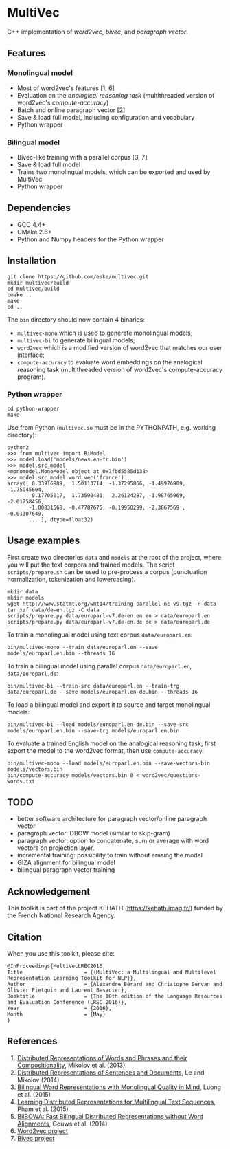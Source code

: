 # MultiVec
C++ implementation of *word2vec*, *bivec*, and *paragraph vector*.

## Features

### Monolingual model
* Most of word2vec's features [1, 6]
* Evaluation on the *analogical reasoning task* (multithreaded version of word2vec's *compute-accuracy*)
* Batch and online paragraph vector [2]
* Save & load full model, including configuration and vocabulary
* Python wrapper

### Bilingual model
* Bivec-like training with a parallel corpus [3, 7]
* Save & load full model
* Trains two monolingual models, which can be exported and used by MultiVec
* Python wrapper

## Dependencies
* GCC 4.4+
* CMake 2.6+
* Python and Numpy headers for the Python wrapper

## Installation

    git clone https://github.com/eske/multivec.git
    mkdir multivec/build
    cd multivec/build
    cmake ..
    make
    cd ..

The `bin` directory should now contain 4 binaries:
* `multivec-mono` which is used to generate monolingual models;
* `multivec-bi` to generate bilingual models;
* `word2vec` which is a modified version of word2vec that matches our user interface;
* `compute-accuracy` to evaluate word embeddings on the analogical reasoning task (multithreaded version of word2vec's compute-accuracy program).

### Python wrapper

    cd python-wrapper
    make

Use from Python (`multivec.so` must be in the PYTHONPATH, e.g. working directory):

    python2
    >>> from multivec import BiModel
    >>> model.load('models/news.en-fr.bin')
    >>> model.src_model
    <monomodel.MonoModel object at 0x7fbd5585d138>
    >>> model.src_model.word_vec('france')
    array([ 0.33916989,  1.50113714, -1.37295866, -1.49976909, -1.75945604,
            0.17705017,  1.73590481,  2.26124287, -1.98765969, -2.01758456,
           -1.00831568, -0.47787675, -0.19950299, -2.3867569 , -0.01307649,
           ... ], dtype=float32)

## Usage examples
First create two directories `data` and `models` at the root of the project, where you will put the text corpora and trained models.
The script `scripts/prepare.sh` can be used to pre-process a corpus (punctuation normalization, tokenization and lowercasing).

    mkdir data
    mkdir models
    wget http://www.statmt.org/wmt14/training-parallel-nc-v9.tgz -P data
    tar xzf data/de-en.tgz -C data
    scripts/prepare.py data/europarl-v7.de-en.en en > data/europarl.en
    scripts/prepare.py data/europarl-v7.de-en.de de > data/europarl.de

To train a monolingual model using text corpus `data/europarl.en`:

    bin/multivec-mono --train data/europarl.en --save models/europarl.en.bin --threads 16

To train a bilingual model using parallel corpus `data/europarl.en`, `data/europarl.de`:

    bin/multivec-bi --train-src data/europarl.en --train-trg data/europarl.de --save models/europarl.en-de.bin --threads 16

To load a bilingual model and export it to source and target monolingual models:

    bin/multivec-bi --load models/europarl.en-de.bin --save-src models/europarl.en.bin --save-trg models/europarl.en.bin

To evaluate a trained English model on the analogical reasoning task, first export the model to the word2vec format, then use `compute-accuracy`:

    bin/multivec-mono --load models/europarl.en.bin --save-vectors-bin models/vectors.bin
    bin/compute-accuracy models/vectors.bin 0 < word2vec/questions-words.txt

## TODO
* better software architecture for paragraph vector/online paragraph vector
* paragraph vector: DBOW model (similar to skip-gram)
* paragraph vector: option to concatenate, sum or average with word vectors on projection layer.
* incremental training: possibility to train without erasing the model
* GIZA alignment for bilingual model
* bilingual paragraph vector training

## Acknowledgement

This toolkit is part of the project KEHATH (https://kehath.imag.fr/) funded by the French National Research Agency.


## Citation

When you use this toolkit, please cite:

    @InProceedings{MultiVecLREC2016,
    Title                    = {{MultiVec: a Multilingual and Multilevel Representation Learning Toolkit for NLP}},
    Author                   = {Alexandre Bérard and Christophe Servan and Olivier Pietquin and Laurent Besacier},
    Booktitle                = {The 10th edition of the Language Resources and Evaluation Conference (LREC 2016)},
    Year                     = {2016},
    Month                    = {May}
    }

## References
1. [Distributed Representations of Words and Phrases and their Compositionality](http://arxiv.org/abs/1310.4546), Mikolov et al. (2013)
2. [Distributed Representations of Sentences and Documents](http://arxiv.org/abs/1405.4053), Le and Mikolov (2014)
3. [Bilingual Word Representations with Monolingual Quality in Mind](http://stanford.edu/~lmthang/bivec/), Luong et al. (2015)
4. [Learning Distributed Representations for Multilingual Text Sequences](http://www.aclweb.org/anthology/W15-1512), Pham et al. (2015)
5. [BilBOWA: Fast Bilingual Distributed Representations without Word Alignments](http://arxiv.org/abs/1410.2455), Gouws et al. (2014)
6. [Word2vec project](https://code.google.com/p/word2vec/)
7. [Bivec project](http://stanford.edu/~lmthang/bivec/)
